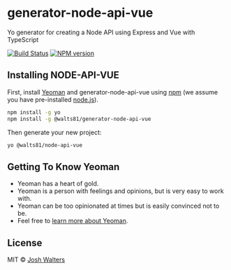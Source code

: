 # generator-node-api-vue

Yo generator for creating a Node API using Express and Vue with TypeScript

[![Build Status][ci-image]]()
[![NPM version][npm-image]][npm-url]

## Installing NODE-API-VUE

First, install [Yeoman](http://yeoman.io) and generator-node-api-vue using [npm](https://www.npmjs.com/) (we assume you have pre-installed [node.js](https://nodejs.org/)).

```bash
npm install -g yo
npm install -g @walts81/generator-node-api-vue
```

Then generate your new project:

```bash
yo @walts81/node-api-vue
```

## Getting To Know Yeoman

- Yeoman has a heart of gold.
- Yeoman is a person with feelings and opinions, but is very easy to work with.
- Yeoman can be too opinionated at times but is easily convinced not to be.
- Feel free to [learn more about Yeoman](http://yeoman.io/).

## License

MIT © [Josh Walters]()

[npm-image]: https://img.shields.io/npm/v/@walts81/generator-node-api-vue.svg
[npm-url]: https://npmjs.org/package/@walts81/generator-node-api-vue
[ci-image]: https://gitlab.wal7er5.com/yo-generators/generators-node-api-vue/badges/master/pipeline.svg
